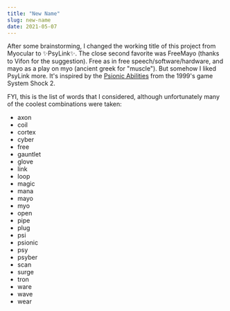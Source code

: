 ```yaml
---
title: "New Name"
slug: new-name
date: 2021-05-07
---
```


After some brainstorming, I changed the working title of this project from
Myocular to ✨PsyLink✨.  The close second favorite was FreeMayo (thanks to
Vifon for the suggestion).  Free as in free speech/software/hardware, and mayo
as a play on myo (ancient greek for "muscle").  But somehow I liked PsyLink
more.  It's inspired by the [Psionic
Abilities](https://shodan.fandom.com/wiki/Psionic_Disciplines) from the
1999's game System Shock 2.

FYI, this is the list of words that I considered, although unfortunately many
of the coolest combinations were taken:

- axon
- coil
- cortex
- cyber
- free
- gauntlet
- glove
- link
- loop
- magic
- mana
- mayo
- myo
- open
- pipe
- plug
- psi
- psionic
- psy
- psyber
- scan
- surge
- tron
- ware
- wave
- wear
